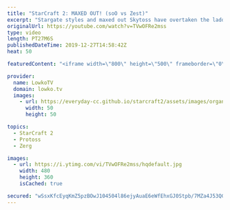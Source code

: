 ```yaml
---
title: "StarCraft 2: MAXED OUT! (soO vs Zest)"
excerpt: "Stargate styles and maxed out Skytoss have overtaken the ladder over the last few weeks. With the changes made to the Infestor it seems that in a way the tables have turned from Zerg turtling to maxed out Infestors to Protoss turtling to maxed out Skytoss.  In this game of top-level StarCraft 2 between"
originalUrl: https://youtube.com/watch?v=TVwOFRe2mss
type: video
length: PT27M6S
publishedDateTime: 2019-12-27T14:58:42Z
heat: 50

featuredContent: "<iframe width=\"800\" height=\"500\" frameborder=\"0\" src=\"https://www.youtube.com/embed/TVwOFRe2mss\" allow=\"accelerometer; autoplay; encrypted-media; gyroscope; picture-in-picture\" allowfullscreen></iframe>"

provider:
  name: LowkoTV
  domain: lowko.tv
  images:
    - url: https://everyday-cc.github.io/starcraft2/assets/images/organizations/lowko.tv-50x50.jpg
      width: 50
      height: 50

topics:
  - StarCraft 2
  - Protoss
  - Zerg

images:
  - url: https://i.ytimg.com/vi/TVwOFRe2mss/hqdefault.jpg
    width: 480
    height: 360
    isCached: true

secured: "wSsxKfcEyqKmZ5pzBOwJ104504l86ejyAuaE6eWfEhxGJ0Stpb/7MZa4J53QGHnh+k+1KgGiMI8BFyPqbC/5RzPcwvtsWtGkHnRxbF2yBIxHrtUmvzyRQSVehdfb0aCpLeRiRB0Z35vCTPlT4+U2ViqivilRKEh/9Dd8h3jf+JUtsXH/xn0/u70LQi2/xIic3OzOxXov7jrbEq0KjK2Tb/4tAnkXFRTy7a+dNPg4cQvadMje9RbVo38akK5wTPnDzabfJ/RMFtv1VYSnZz3wnuA9k5sWcRqLYuOa6ysOURiqYkyE6EQGFdCgUWPYIgUh58BGAH0ETuxuzeAEyGJyOgwO4B27YRUqkABfg7mI7uPPpR01QkYxS3konNgCZpw5psi+ORlrEXdvWoBCiPOIsIlDWWLc6Bx4nd6WLNEV+ds=;HsQKKs4y8sK7j+M/aCx9sQ=="
---
```


